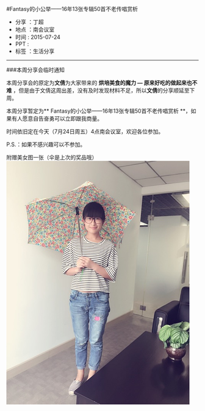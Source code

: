 #Fantasy的小公举——16年13张专辑50首不老传唱赏析
- 分享 ：丁超
- 地点 ：南会议室
- 时间 : 2015-07-24
- PPT : 
- 标签 ：生活分享

----

###本周分享会临时通知

本周分享会的原定为**文倩**为大家带来的 **烘培美食的魔力 — 原来好吃的做起来也不难** ，但是由于文倩这周出差，没有及时发现材料不足，所以**文倩**的分享顺延至下周。

本周分享暂定为** Fantasy的小公举——16年13张专辑50首不老传唱赏析 **，如果有人愿意自告奋勇可以立即跟我商量。

时间依旧定在今天（7月24日周五）4点南会议室，欢迎各位参加。

P.S.：如果不感兴趣可以不参加。

附赠美女图一张（伞是上次的奖品哦）
![image](IMG_1429.jpeg)
